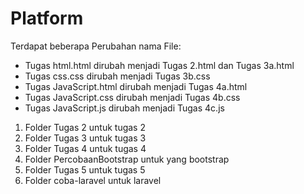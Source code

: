 # Platform

Terdapat beberapa Perubahan nama File:

- Tugas html.html dirubah menjadi Tugas 2.html dan Tugas 3a.html
- Tugas css.css dirubah menjadi Tugas 3b.css
- Tugas JavaScript.html dirubah menjadi Tugas 4a.html
- Tugas JavaScript.css dirubah menjadi Tugas 4b.css
- Tugas JavaScript.js dirubah menjadi Tugas 4c.js

1. Folder Tugas 2 untuk tugas 2
2. Folder Tugas 3 untuk tugas 3
3. Folder Tugas 4 untuk tugas 4
4. Folder PercobaanBootstrap untuk yang bootstrap
5. Folder Tugas 5 untuk tugas 5
6. Folder coba-laravel untuk laravel
